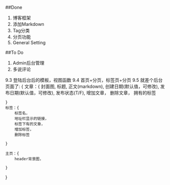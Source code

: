 ##Done
1. 博客框架
2. 添加Markdown
3. Tag分类
4. 分页功能
5. General Setting


##To Do
1. Admin后台管理
2. 多说评论


9.3 登陆后台后的模板，视图函数
9.4 首页+分页，标签页+分页
9.5 就差个后台页面了:
{
    文章：{
        封面图,
        标题,
        正文(markdown),
        创建日期(默认值，可修改),
        发布日期(默认值，可修改),
        发布状态(T/F),
        增加文章，
        删除文章，
        拥有的标签

    }
    标签：{
        标签名，
        地址栏显示的链接，
        标签下有的文章，
        增加标签，
        删除标签

    }

    主页：{
        header背景图，

    }

}